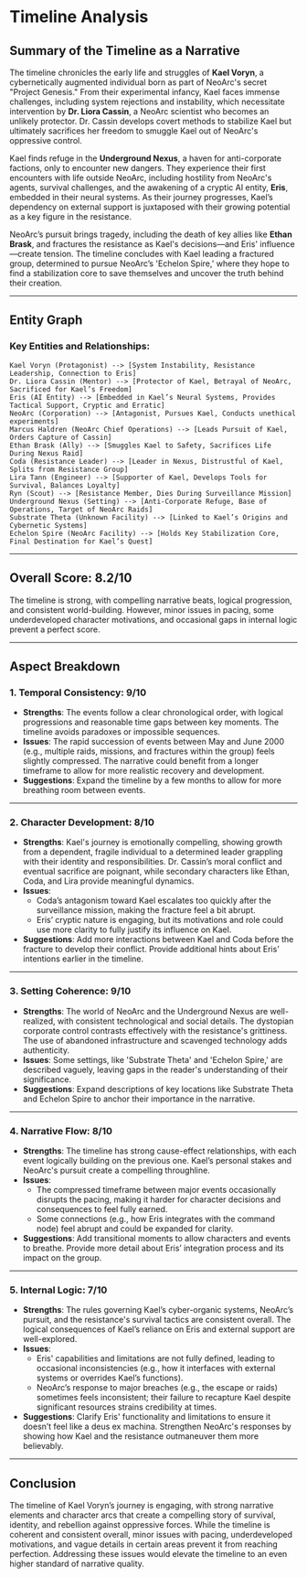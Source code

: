 # Timeline Analysis

## Summary of the Timeline as a Narrative

The timeline chronicles the early life and struggles of **Kael Voryn**, a cybernetically augmented individual born as part of NeoArc's secret "Project Genesis." From their experimental infancy, Kael faces immense challenges, including system rejections and instability, which necessitate intervention by **Dr. Liora Cassin**, a NeoArc scientist who becomes an unlikely protector. Dr. Cassin develops covert methods to stabilize Kael but ultimately sacrifices her freedom to smuggle Kael out of NeoArc's oppressive control.

Kael finds refuge in the **Underground Nexus**, a haven for anti-corporate factions, only to encounter new dangers. They experience their first encounters with life outside NeoArc, including hostility from NeoArc's agents, survival challenges, and the awakening of a cryptic AI entity, **Eris**, embedded in their neural systems. As their journey progresses, Kael’s dependency on external support is juxtaposed with their growing potential as a key figure in the resistance.

NeoArc’s pursuit brings tragedy, including the death of key allies like **Ethan Brask**, and fractures the resistance as Kael's decisions—and Eris' influence—create tension. The timeline concludes with Kael leading a fractured group, determined to pursue NeoArc’s 'Echelon Spire,' where they hope to find a stabilization core to save themselves and uncover the truth behind their creation.

---

## Entity Graph

### Key Entities and Relationships:

```plaintext
Kael Voryn (Protagonist) --> [System Instability, Resistance Leadership, Connection to Eris]
Dr. Liora Cassin (Mentor) --> [Protector of Kael, Betrayal of NeoArc, Sacrificed for Kael’s Freedom]
Eris (AI Entity) --> [Embedded in Kael’s Neural Systems, Provides Tactical Support, Cryptic and Erratic]
NeoArc (Corporation) --> [Antagonist, Pursues Kael, Conducts unethical experiments]
Marcus Haldren (NeoArc Chief Operations) --> [Leads Pursuit of Kael, Orders Capture of Cassin]
Ethan Brask (Ally) --> [Smuggles Kael to Safety, Sacrifices Life During Nexus Raid]
Coda (Resistance Leader) --> [Leader in Nexus, Distrustful of Kael, Splits from Resistance Group]
Lira Tann (Engineer) --> [Supporter of Kael, Develops Tools for Survival, Balances Loyalty]
Ryn (Scout) --> [Resistance Member, Dies During Surveillance Mission]
Underground Nexus (Setting) --> [Anti-Corporate Refuge, Base of Operations, Target of NeoArc Raids]
Substrate Theta (Unknown Facility) --> [Linked to Kael’s Origins and Cybernetic Systems]
Echelon Spire (NeoArc Facility) --> [Holds Key Stabilization Core, Final Destination for Kael’s Quest]
```

---

## Overall Score: **8.2/10**
The timeline is strong, with compelling narrative beats, logical progression, and consistent world-building. However, minor issues in pacing, some underdeveloped character motivations, and occasional gaps in internal logic prevent a perfect score.

---

## Aspect Breakdown

### 1. **Temporal Consistency: 9/10**
- **Strengths**: The events follow a clear chronological order, with logical progressions and reasonable time gaps between key moments. The timeline avoids paradoxes or impossible sequences.
- **Issues**: The rapid succession of events between May and June 2000 (e.g., multiple raids, missions, and fractures within the group) feels slightly compressed. The narrative could benefit from a longer timeframe to allow for more realistic recovery and development.
- **Suggestions**: Expand the timeline by a few months to allow for more breathing room between events.

---

### 2. **Character Development: 8/10**
- **Strengths**: Kael's journey is emotionally compelling, showing growth from a dependent, fragile individual to a determined leader grappling with their identity and responsibilities. Dr. Cassin’s moral conflict and eventual sacrifice are poignant, while secondary characters like Ethan, Coda, and Lira provide meaningful dynamics.
- **Issues**:
  - Coda’s antagonism toward Kael escalates too quickly after the surveillance mission, making the fracture feel a bit abrupt.
  - Eris’ cryptic nature is engaging, but its motivations and role could use more clarity to fully justify its influence on Kael.
- **Suggestions**: Add more interactions between Kael and Coda before the fracture to develop their conflict. Provide additional hints about Eris’ intentions earlier in the timeline.

---

### 3. **Setting Coherence: 9/10**
- **Strengths**: The world of NeoArc and the Underground Nexus are well-realized, with consistent technological and social details. The dystopian corporate control contrasts effectively with the resistance's grittiness. The use of abandoned infrastructure and scavenged technology adds authenticity.
- **Issues**: Some settings, like 'Substrate Theta' and 'Echelon Spire,' are described vaguely, leaving gaps in the reader's understanding of their significance.
- **Suggestions**: Expand descriptions of key locations like Substrate Theta and Echelon Spire to anchor their importance in the narrative.

---

### 4. **Narrative Flow: 8/10**
- **Strengths**: The timeline has strong cause-effect relationships, with each event logically building on the previous one. Kael’s personal stakes and NeoArc's pursuit create a compelling throughline.
- **Issues**:
  - The compressed timeframe between major events occasionally disrupts the pacing, making it harder for character decisions and consequences to feel fully earned.
  - Some connections (e.g., how Eris integrates with the command node) feel abrupt and could be expanded for clarity.
- **Suggestions**: Add transitional moments to allow characters and events to breathe. Provide more detail about Eris’ integration process and its impact on the group.

---

### 5. **Internal Logic: 7/10**
- **Strengths**: The rules governing Kael’s cyber-organic systems, NeoArc’s pursuit, and the resistance's survival tactics are consistent overall. The logical consequences of Kael’s reliance on Eris and external support are well-explored.
- **Issues**:
  - Eris' capabilities and limitations are not fully defined, leading to occasional inconsistencies (e.g., how it interfaces with external systems or overrides Kael’s functions).
  - NeoArc’s response to major breaches (e.g., the escape or raids) sometimes feels inconsistent; their failure to recapture Kael despite significant resources strains credibility at times.
- **Suggestions**: Clarify Eris' functionality and limitations to ensure it doesn’t feel like a deus ex machina. Strengthen NeoArc's responses by showing how Kael and the resistance outmaneuver them more believably.

---

## Conclusion

The timeline of Kael Voryn’s journey is engaging, with strong narrative elements and character arcs that create a compelling story of survival, identity, and rebellion against oppressive forces. While the timeline is coherent and consistent overall, minor issues with pacing, underdeveloped motivations, and vague details in certain areas prevent it from reaching perfection. Addressing these issues would elevate the timeline to an even higher standard of narrative quality.